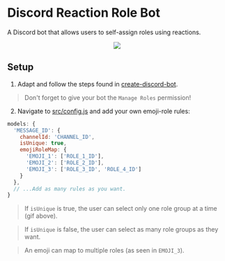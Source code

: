 # Discord Reaction Role Bot

A Discord bot that allows users to self-assign roles using reactions.

<div align="center">
  <p>
    <img src="https://raw.githubusercontent.com/peterthehan/discord-reaction-role-bot/master/assets/isUnique.gif" />
  </p>
</div>

## Setup

1. Adapt and follow the steps found in [create-discord-bot](https://github.com/peterthehan/create-discord-bot).

> Don't forget to give your bot the `Manage Roles` permission!

2. Navigate to [src/config.js](https://github.com/peterthehan/discord-reaction-role-bot/blob/master/src/config.js) and add your own emoji-role rules:

```js
models: {
  'MESSAGE_ID': {
    channelId: 'CHANNEL_ID',
    isUnique: true,
    emojiRoleMap: {
      'EMOJI_1': ['ROLE_1_ID'],
      'EMOJI_2': ['ROLE_2_ID'],
      'EMOJI_3': ['ROLE_3_ID', 'ROLE_4_ID']
    }
  },
  // ...Add as many rules as you want.
}
```

> If `isUnique` is true, the user can select only one role group at a time (gif above).

> If `isUnique` is false, the user can select as many role groups as they want.

> An emoji can map to multiple roles (as seen in `EMOJI_3`).
